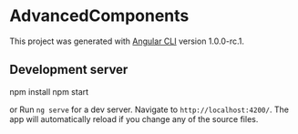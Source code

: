 # AdvancedComponents

This project was generated with [Angular CLI](https://github.com/angular/angular-cli) version 1.0.0-rc.1.

## Development server
npm install
npm start

or
Run `ng serve` for a dev server. Navigate to `http://localhost:4200/`. The app will automatically reload if you change any of the source files.
